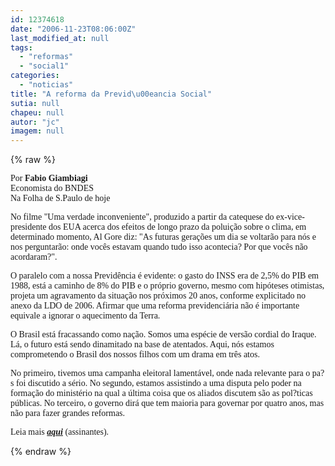 ```yaml
---
id: 12374618
date: "2006-11-23T08:06:00Z"
last_modified_at: null
tags:
  - "reformas"
  - "social1"
categories:
  - "noticias"
title: "A reforma da Previd\u00eancia Social"
sutia: null
chapeu: null
autor: "jc"
imagem: null
---
```

{% raw %}
<p><span style="font-family: Verdana;">Por <strong>Fabio Giambiagi</strong><br />Economista do BNDES<br />Na Folha de S.Paulo de hoje</span></p>
<p><span style="font-family: Verdana;">No filme "Uma verdade inconveniente", produzido a partir da catequese do ex-vice-presidente dos EUA acerca dos efeitos de longo prazo da polui&ccedil;&atilde;o sobre o clima, em determinado momento, Al Gore diz: "As futuras gera&ccedil;&otilde;es um dia se voltar&atilde;o para n&oacute;s e nos perguntar&atilde;o: onde voc&ecirc;s estavam quando tudo isso acontecia? Por que voc&ecirc;s n&atilde;o acordaram?". </span></p>
<p><span style="font-family: Verdana;">O paralelo com a nossa Previd&ecirc;ncia &eacute; evidente: o gasto do INSS era de 2,5% do PIB em 1988, est&aacute; a caminho de 8% do PIB e o pr&oacute;prio governo, mesmo com hip&oacute;teses otimistas, projeta um agravamento da situa&ccedil;&atilde;o nos pr&oacute;ximos 20 anos, conforme explicitado no anexo da LDO de 2006. Afirmar que uma reforma previdenci&aacute;ria n&atilde;o &eacute; importante equivale a ignorar o aquecimento da Terra. </span></p>
<p><span style="font-family: Verdana;">O Brasil est&aacute; fracassando como na&ccedil;&atilde;o. Somos uma esp&eacute;cie de vers&atilde;o cordial do Iraque. L&aacute;, o futuro est&aacute; sendo dinamitado na base de atentados. Aqui, n&oacute;s estamos comprometendo o Brasil dos nossos filhos com um drama em tr&ecirc;s atos. </span></p>
<p><span style="font-family: Verdana;">No primeiro, tivemos uma campanha eleitoral lament&aacute;vel, onde nada relevante para o pa?s foi discutido a s&eacute;rio. No segundo, estamos assistindo a uma disputa pelo poder na forma&ccedil;&atilde;o do minist&eacute;rio na qual a &uacute;ltima coisa que os aliados discutem s&atilde;o as pol?ticas p&uacute;blicas. No terceiro, o governo dir&aacute; que tem maioria para governar por quatro anos, mas n&atilde;o para fazer grandes reformas. </span></p>
<p><span style="font-family: Verdana;">Leia mais <strong><em><a href="https://www.folha.uol.com.br/" target="_blank" rel="noopener noreferrer">aqui</a></em></strong> (assinantes).</span></p>
{% endraw %}